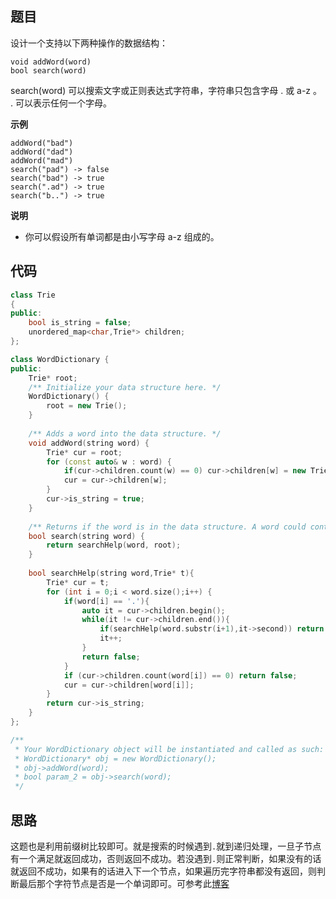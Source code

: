 ## 题目
设计一个支持以下两种操作的数据结构：
```
void addWord(word)
bool search(word)
```
search(word) 可以搜索文字或正则表达式字符串，字符串只包含字母 . 或 a-z 。 . 可以表示任何一个字母。

**示例**
```
addWord("bad")
addWord("dad")
addWord("mad")
search("pad") -> false
search("bad") -> true
search(".ad") -> true
search("b..") -> true
```

**说明**
* 你可以假设所有单词都是由小写字母 a-z 组成的。

## 代码
```C++
class Trie
{
public:
    bool is_string = false;
    unordered_map<char,Trie*> children;
};

class WordDictionary {
public:
    Trie* root;
    /** Initialize your data structure here. */
    WordDictionary() {
        root = new Trie();
    }
    
    /** Adds a word into the data structure. */
    void addWord(string word) {
        Trie* cur = root;
		for (const auto& w : word) {
            if(cur->children.count(w) == 0) cur->children[w] = new Trie();
			cur = cur->children[w];
		}
		cur->is_string = true;
    }
    
    /** Returns if the word is in the data structure. A word could contain the dot character '.' to represent any one letter. */
    bool search(string word) {
        return searchHelp(word, root);
    }
    
    bool searchHelp(string word,Trie* t){
        Trie* cur = t;
        for (int i = 0;i < word.size();i++) {
            if(word[i] == '.'){
                auto it = cur->children.begin();
                while(it != cur->children.end()){
                    if(searchHelp(word.substr(i+1),it->second)) return true;
                    it++;
                }
                return false;
            }
            if (cur->children.count(word[i]) == 0) return false;
			cur = cur->children[word[i]];
		}
		return cur->is_string;
    }
};

/**
 * Your WordDictionary object will be instantiated and called as such:
 * WordDictionary* obj = new WordDictionary();
 * obj->addWord(word);
 * bool param_2 = obj->search(word);
 */
```
## 思路

这题也是利用前缀树比较即可。就是搜索的时候遇到`.`就到递归处理，一旦子节点有一个满足就返回成功，否则返回不成功。若没遇到`.`则正常判断，如果没有的话就返回不成功，如果有的话进入下一个节点，如果遍历完字符串都没有返回，则判断最后那个字符节点是否是一个单词即可。可参考此[博客](https://leetcode-cn.com/problems/add-and-search-word-data-structure-design/solution/2chong-jie-fa-qiao-miao-de-zheng-ze-py3shi-xian-tr/)
